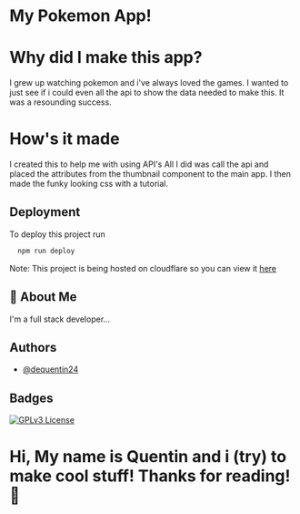# My Pokemon App!

# Why did I make this app?
I grew up watching pokemon and i've always loved the games. I wanted to just see if i could even all the api to show the data needed to make this. It was a resounding success.

# How's it made
I created this to help me with using API's All I did was call the api and placed the attributes from the thumbnail component to the main app. I then made the funky looking css with a tutorial.


## Deployment

To deploy this project run

```bash
  npm run deploy
```

Note: This project is being hosted on cloudflare so you can view 
it [here](https://pokemon-app-bv8.pages.dev)



## 🚀 About Me
I'm a full stack developer...


## Authors

- [@dequentin24](https://github.com/dequentin24)


## Badges




[![GPLv3 License](https://img.shields.io/badge/License-GPL%20v3-yellow.svg)](https://opensource.org/licenses/)


# Hi, My name is Quentin and i (try) to make cool stuff! Thanks for reading!👋


